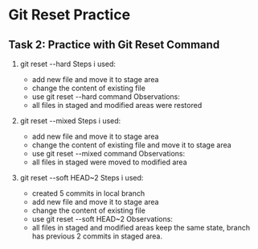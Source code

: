 # Git Reset Practice

## Task 2: Practice with Git Reset Command

1. git reset --hard
    Steps i used:
     - add new file and move it to stage area
     - change the content of existing file
     - use git reset --hard command
    Observations:
     - all files in staged and modified areas were restored

2. git reset --mixed
    Steps i used:
     - add new file and move it to stage area
     - change the content of existing file and move it to stage area
     - use git reset --mixed command
    Observations:
     - all files in staged were moved to modified area

3. git reset --soft HEAD~2
    Steps i used:
     - created 5 commits in local branch
     - add new file and move it to stage area
     - change the content of existing file
     - use git reset --soft HEAD~2
    Observations:
     - all files in staged and modified areas keep the same state, branch has previous 2 commits in staged area.
